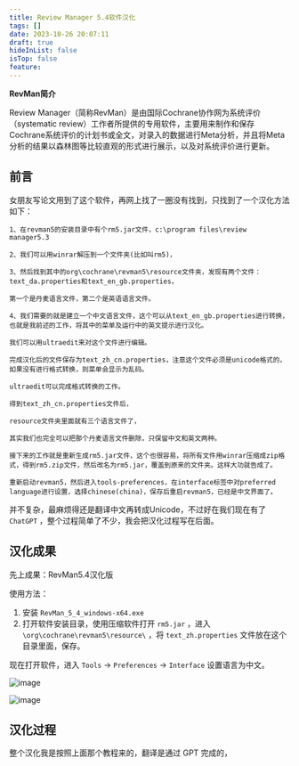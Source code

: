 ```yaml
---
title: Review Manager 5.4软件汉化
tags: []
date: 2023-10-26 20:07:11
draft: true
hideInList: false
isTop: false
feature: 
---
```

**RevMan简介**

Review Manager（简称RevMan）是由国际Cochrane协作网为系统评价（systematic review）工作者所提供的专用软件，主要用来制作和保存Cochrane系统评价的计划书或全文，对录入的数据进行Meta分析，并且将Meta分析的结果以森林图等比较直观的形式进行展示，以及对系统评价进行更新。

## 前言

女朋友写论文用到了这个软件，再网上找了一圈没有找到，只找到了一个汉化方法如下：

```
1、在revman5的安装目录中有个rm5.jar文件，c:\program files\review manager5.3

2、我们可以用winrar解压到一个文件夹(比如叫rm5)，

3、然后找到其中的org\cochrane\revman5\resource文件夹，发现有两个文件：text_da.properties和text_en_gb.properties，

第一个是丹麦语言文件，第二个是英语语言文件。

4、我们需要的就是建立一个中文语言文件，这个可以从text_en_gb.properties进行转换，也就是我前述的工作，将其中的菜单及运行中的英文提示进行汉化。

我们可以用ultraedit来对这个文件进行编辑。

完成汉化后的文件保存为text_zh_cn.properties，注意这个文件必须是unicode格式的，如果没有进行格式转换，则菜单会显示为乱码。

ultraedit可以完成格式转换的工作。

得到text_zh_cn.properties文件后，

resource文件夹里面就有三个语言文件了，

其实我们也完全可以把那个丹麦语言文件删除，只保留中文和英文两种。

接下来的工作就是重新生成rm5.jar文件，这个也很容易，将所有文件用winrar压缩成zip格式，得到rm5.zip文件，然后改名为rm5.jar，覆盖到原来的文件夹。这样大功就告成了。

重新启动revman5，然后进入tools-preferences，在interface标签中对preferred language进行设置，选择chinese(china)，保存后重启revman5，已经是中文界面了。
```

并不复杂，最麻烦得还是翻译中文再转成Unicode，不过好在我们现在有了 `ChatGPT` ，整个过程简单了不少，我会把汉化过程写在后面。

## 汉化成果

先上成果：RevMan5.4汉化版

使用方法：

1. 安装 `RevMan_5_4_windows-x64.exe`
2. 打开软件安装目录，使用压缩软件打开 `rm5.jar` ，进入`\org\cochrane\revman5\resource\` ，将 `text_zh.properties` 文件放在这个目录里面，保存。

现在打开软件，进入 `Tools` -> `Preferences` -> `Interface` 设置语言为中文。

![image](https://image-view.yq59.top:2087/i/2023/10/26/image.png)

![image](https://image-view.yq59.top:2087/i/2023/10/26/image_1.png)

## 汉化过程

整个汉化我是按照上面那个教程来的，翻译是通过 GPT 完成的，